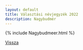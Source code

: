 ```yaml
---
layout: default
title: Választási névjegyzék 2022
description: Nagybudmér
---
```


{% include Nagybudmeer.html %}

[Vissza](./)